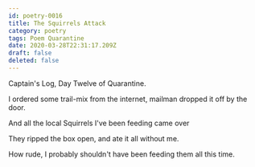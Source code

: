 ```yaml
---
id: poetry-0016
title: The Squirrels Attack
category: poetry
tags: Poem Quarantine
date: 2020-03-28T22:31:17.209Z
draft: false
deleted: false
---
```


Captain's Log, Day Twelve of Quarantine.

I ordered some trail-mix from the internet, mailman dropped it off by the door.

And all the local Squirrels I've been feeding came over

They ripped the box open, and ate it all without me.

How rude, I probably shouldn't have been feeding them all this time.
